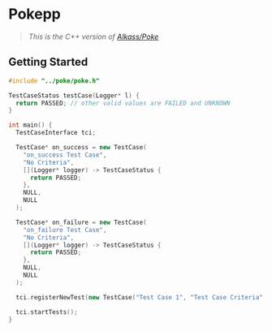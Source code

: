 # Pokepp
> <i>This is the C++ version of [Alkass/Poke](https://github.com/Alkass/Poke)</i>

## Getting Started
```cpp
#include "../poke/poke.h"

TestCaseStatus testCase(Logger* l) {
  return PASSED; // other valid values are FAILED and UNKNOWN
}

int main() {
  TestCaseInterface tci;

  TestCase* on_success = new TestCase(
    "on_success Test Case",
    "No Criteria",
    [](Logger* logger) -> TestCaseStatus {
      return PASSED;
    },
    NULL,
    NULL
  );

  TestCase* on_failure = new TestCase(
    "on_failure Test Case",
    "No Criteria",
    [](Logger* logger) -> TestCaseStatus {
      return PASSED;
    },
    NULL,
    NULL
  );

  tci.registerNewTest(new TestCase("Test Case 1", "Test Case Criteria", testCase, on_success, on_failure));

  tci.startTests();
}
```
